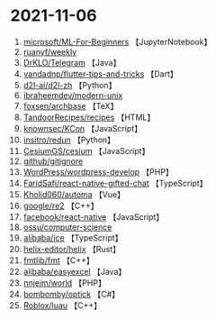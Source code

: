 # 2021-11-06

1. [microsoft/ML-For-Beginners](https://github.com/microsoft/ML-For-Beginners) 【JupyterNotebook】
2. [ruanyf/weekly](https://github.com/ruanyf/weekly) 
3. [DrKLO/Telegram](https://github.com/DrKLO/Telegram) 【Java】
4. [vandadnp/flutter-tips-and-tricks](https://github.com/vandadnp/flutter-tips-and-tricks) 【Dart】
5. [d2l-ai/d2l-zh](https://github.com/d2l-ai/d2l-zh) 【Python】
6. [ibraheemdev/modern-unix](https://github.com/ibraheemdev/modern-unix) 
7. [foxsen/archbase](https://github.com/foxsen/archbase) 【TeX】
8. [TandoorRecipes/recipes](https://github.com/TandoorRecipes/recipes) 【HTML】
9. [knownsec/KCon](https://github.com/knownsec/KCon) 【JavaScript】
10. [insitro/redun](https://github.com/insitro/redun) 【Python】
11. [CesiumGS/cesium](https://github.com/CesiumGS/cesium) 【JavaScript】
12. [github/gitignore](https://github.com/github/gitignore) 
13. [WordPress/wordpress-develop](https://github.com/WordPress/wordpress-develop) 【PHP】
14. [FaridSafi/react-native-gifted-chat](https://github.com/FaridSafi/react-native-gifted-chat) 【TypeScript】
15. [Kholid060/automa](https://github.com/Kholid060/automa) 【Vue】
16. [google/re2](https://github.com/google/re2) 【C++】
17. [facebook/react-native](https://github.com/facebook/react-native) 【JavaScript】
18. [ossu/computer-science](https://github.com/ossu/computer-science) 
19. [alibaba/ice](https://github.com/alibaba/ice) 【TypeScript】
20. [helix-editor/helix](https://github.com/helix-editor/helix) 【Rust】
21. [fmtlib/fmt](https://github.com/fmtlib/fmt) 【C++】
22. [alibaba/easyexcel](https://github.com/alibaba/easyexcel) 【Java】
23. [nnjeim/world](https://github.com/nnjeim/world) 【PHP】
24. [bombomby/optick](https://github.com/bombomby/optick) 【C#】
25. [Roblox/luau](https://github.com/Roblox/luau) 【C++】
